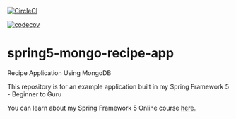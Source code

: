 [![CircleCI](https://circleci.com/gh/PierreSQS/spring5-mongo-recipe-app/tree/master.svg?style=svg)](https://circleci.com/gh/PierreSQS/spring5-mongo-recipe-app/tree/pierrot-master)

[![codecov](https://codecov.io/gh/springframeworkguru/spring5-mongo-recipe-app/branch/master/graph/badge.svg)](https://codecov.io/gh/springframeworkguru/spring5-mongo-recipe-app)

# spring5-mongo-recipe-app
Recipe Application Using MongoDB

This repository is for an example application built in my Spring Framework 5 - Beginner to Guru

You can learn about my Spring Framework 5 Online course [here.](http://courses.springframework.guru/p/spring-framework-5-begginer-to-guru/?product_id=363173)